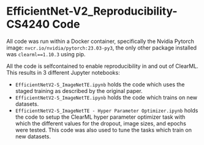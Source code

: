 # EfficientNet-V2_Reproducibility-CS4240 Code
All code was run within a Docker container, specifically the Nvidia Pytorch image: `nvcr.io/nvidia/pytorch:23.03-py3`, the only other package installed was `clearml==1.10.3` using pip. 


All the code is selfcontained to enable reproducibility in and out of ClearML. This results in 3 different Jupyter notebooks:
 - `EfficientNetV2-S_ImageNetTE.ipynb` holds the code which uses the staged training as described by the original paper.
 - `EfficientNetV2-S_ImageNetTE.ipynb` holds the code which trains on new datasets.
 - `EfficientNetV2-S_ImageNetTE - Hyper Parameter Optimizer.ipynb` holds the code to setup the ClearML hyper parameter optimizer task with which the different values for the dropout, image sizes, and epochs were tested. This code was also used to tune the tasks which train on new datasets.
